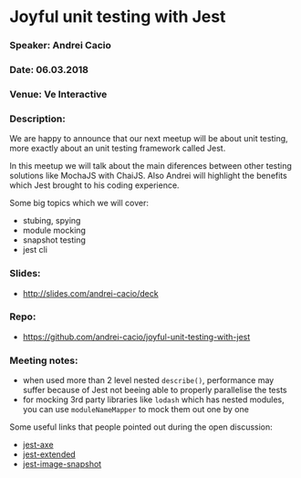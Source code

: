 # Joyful unit testing with Jest

### Speaker: Andrei Cacio
### Date: 06.03.2018
### Venue: Ve Interactive
### Description:
We are happy to announce that our next meetup will be about unit testing, more exactly about an unit testing framework called Jest.

In this meetup we will talk about the main diferences between other testing solutions like MochaJS with ChaiJS. Also Andrei will highlight the benefits which Jest brought to his coding experience.

Some big topics which we will cover:
- stubing, spying
- module mocking
- snapshot testing
- jest cli

### Slides: 
* http://slides.com/andrei-cacio/deck

### Repo:
  * https://github.com/andrei-cacio/joyful-unit-testing-with-jest

### Meeting notes:
- when used more than 2 level nested `describe()`, performance may suffer because of Jest not beeing able to properly parallelise the tests
- for mocking 3rd party libraries like `lodash` which has nested modules, you can use `moduleNameMapper` to mock them out one by one

Some useful links that people pointed out during the open discussion:
- [jest-axe](https://github.com/nickcolley/jest-axe)
- [jest-extended](https://github.com/jest-community/jest-extended)
- [jest-image-snapshot](https://github.com/americanexpress/jest-image-snapshot)
